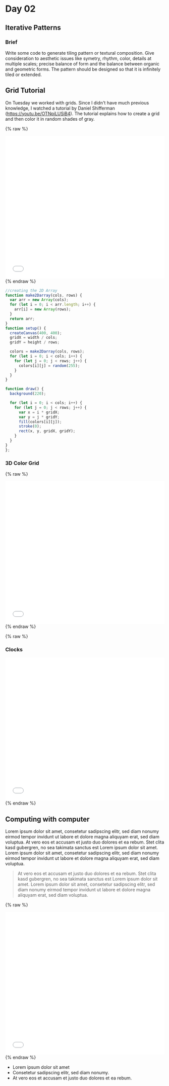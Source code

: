# Day 02

## Iterative Patterns

### Brief

Write some code to generate tiling pattern or textural composition. Give consideration to aesthetic issues like symetry, rhythm, color, details at multiple scales; precise balance of form and the balance between organic and geometric forms. The pattern should be designed so that it is infinitely tiled or extended.

## Grid Tutorial

On Tuesday we worked with grids. Since I didn't have much previous knowledge, I watched a tutorial by Daniel Shifferman (https://youtu.be/OTNpiLUSiB4). The tutorial explains how to create a grid and then color it in random shades of gray.

{% raw %}

<iframe src="projects/Day2_Grid/Grid/index.html" width="100%" height="450" frameborder="no"></iframe>
{% endraw %}

```js
//creating the 2D Array
function make2Darray(cols, rows) {
  var arr = new Array(cols);
  for (let i = 0; i < arr.length; i++) {
    arr[i] = new Array(rows);
  }
  return arr;
}
function setup() {
  createCanvas(400, 400);
  gridX = width / cols;
  gridY = height / rows;

  colors = make2Darray(cols, rows);
  for (let i = 0; i < cols; i++) {
    for (let j = 0; j < rows; j++) {
      colors[i][j] = random(255);
    }
  }
}

function draw() {
  background(220);

  for (let i = 0; i < cols; i++) {
    for (let j = 0; j < rows; j++) {
      var x = i * gridX;
      var y = j * gridY;
      fill(colors[i][j]);
      stroke(0);
      rect(x, y, gridX, gridY);
    }
  }
}
};
```

### 3D Color Grid

{% raw %}

<iframe src="projects/Day2_Grid/Grid/index.html" width="100%" height="450" frameborder="no"></iframe>
{% endraw %}

{% raw %}

### Clocks

<iframe src="projects/Day2_Grid/radiantlines/index.html" width="100%" height="450" frameborder="no"></iframe>
{% endraw %}

## Computing with computer

Lorem ipsum dolor sit amet, consetetur sadipscing elitr, sed diam nonumy eirmod tempor invidunt ut labore et dolore magna aliquyam erat, sed diam voluptua. At vero eos et accusam et justo duo dolores et ea rebum. Stet clita kasd gubergren, no sea takimata sanctus est Lorem ipsum dolor sit amet. Lorem ipsum dolor sit amet, consetetur sadipscing elitr, sed diam nonumy eirmod tempor invidunt ut labore et dolore magna aliquyam erat, sed diam voluptua.

> At vero eos et accusam et justo duo dolores et ea rebum. Stet clita kasd gubergren, no sea takimata sanctus est Lorem ipsum dolor sit amet. Lorem ipsum dolor sit amet, consetetur sadipscing elitr, sed diam nonumy eirmod tempor invidunt ut labore et dolore magna aliquyam erat, sed diam voluptua.

{% raw %}

<iframe src="projects/Day2_Grid/GridArt/index.html" width="100%" height="450" frameborder="no"></iframe>
{% endraw %}

- Lorem ipsum dolor sit amet
- Consetetur sadipscing elitr, sed diam nonumy.
- At vero eos et accusam et justo duo dolores et ea rebum.

